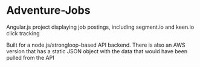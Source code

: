 # Adventure-Jobs

Angular.js project displaying job postings, including segment.io and keen.io click tracking

Built for a node.js/strongloop-based API backend.  There is also an AWS version that has a static JSON object with the data that would have been pulled from the API

